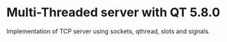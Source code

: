 # Multi-Threaded server with QT 5.8.0
Implementation of TCP server using sockets, qthread, slots and signals.
